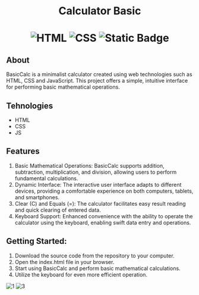 <p align="center">
   <h1 align="center">Calculator Basic<h1/>
</p>

<p align="center">
   <img alt="HTML" src="https://img.shields.io/badge/HTML-%23fc7b03?style=flat&labelColor=%23fc7b03">
   <img alt="CSS" src="https://img.shields.io/badge/SCSS-%23fc0703?style=flat">
   <img alt="Static Badge" src="https://img.shields.io/badge/JS-%23fcd303?style=flat">
</p>

## About

BasicCalc is a minimalist calculator created using web technologies such as HTML, CSS and JavaScript. This project offers a simple, intuitive interface for performing basic mathematical operations.

## Tehnologies

- HTML
- CSS
- JS

## Features

1. Basic Mathematical Operations: BasicCalc supports addition, subtraction, multiplication, and division, allowing users to perform fundamental calculations.
2. Dynamic Interface: The interactive user interface adapts to different devices, providing a comfortable experience on both computers, tablets, and smartphones.
3. Clear (C) and Equals (=): The calculator facilitates easy result reading and quick clearing of entered data.
4. Keyboard Support: Enhanced convenience with the ability to operate the calculator using the keyboard, enabling swift data entry and operations.


## Getting Started:
1. Download the source code from the repository to your computer.
2. Open the index.html file in your browser.
3. Start using BasicCalc and perform basic mathematical calculations.
4. Utilize the keyboard for even more efficient operation.


<img src="https://i.ibb.co/Zz20ctd/1.png" alt="1" border="0">
<img src="https://i.ibb.co/G0Mg304/3.png" alt="3" border="0">
